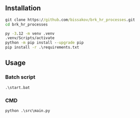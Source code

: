 ## Installation

```bat
git clone https://github.com/bissakov/brk_hr_processes.git
cd brk_hr_processes

py -3.12 -m venv .venv
.venv/Scripts/activate
python -m pip install --upgrade pip
pip install -r .\requirements.txt
```

## Usage

### Batch script

```bat
.\start.bat
```

### CMD

```bat
python .\src\main.py
```
